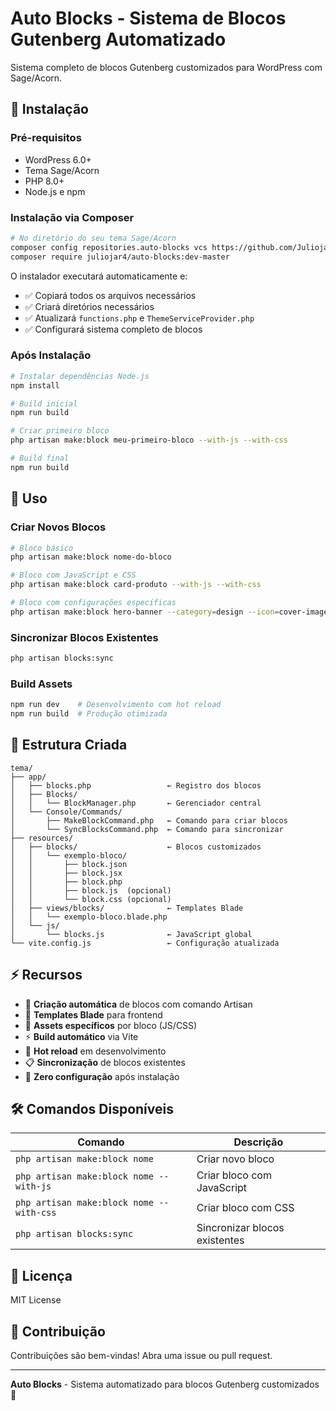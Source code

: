 # Auto Blocks - Sistema de Blocos Gutenberg Automatizado

Sistema completo de blocos Gutenberg customizados para WordPress com Sage/Acorn.

## 🚀 Instalação

### Pré-requisitos
- WordPress 6.0+
- Tema Sage/Acorn
- PHP 8.0+
- Node.js e npm

### Instalação via Composer

```bash
# No diretório do seu tema Sage/Acorn
composer config repositories.auto-blocks vcs https://github.com/Juliojar4/Auto-Blocks.git
composer require juliojar4/auto-blocks:dev-master
```

O instalador executará automaticamente e:
- ✅ Copiará todos os arquivos necessários
- ✅ Criará diretórios necessários
- ✅ Atualizará `functions.php` e `ThemeServiceProvider.php`
- ✅ Configurará sistema completo de blocos

### Após Instalação

```bash
# Instalar dependências Node.js
npm install

# Build inicial
npm run build

# Criar primeiro bloco
php artisan make:block meu-primeiro-bloco --with-js --with-css

# Build final
npm run build
```

## 🎯 Uso

### Criar Novos Blocos

```bash
# Bloco básico
php artisan make:block nome-do-bloco

# Bloco com JavaScript e CSS
php artisan make:block card-produto --with-js --with-css

# Bloco com configurações específicas
php artisan make:block hero-banner --category=design --icon=cover-image --description="Banner principal"
```

### Sincronizar Blocos Existentes

```bash
php artisan blocks:sync
```

### Build Assets

```bash
npm run dev    # Desenvolvimento com hot reload
npm run build  # Produção otimizada
```

## 📁 Estrutura Criada

```
tema/
├── app/
│   ├── blocks.php                 ← Registro dos blocos
│   ├── Blocks/
│   │   └── BlockManager.php       ← Gerenciador central
│   └── Console/Commands/
│       ├── MakeBlockCommand.php   ← Comando para criar blocos
│       └── SyncBlocksCommand.php  ← Comando para sincronizar
├── resources/
│   ├── blocks/                    ← Blocos customizados
│   │   └── exemplo-bloco/
│   │       ├── block.json
│   │       ├── block.jsx
│   │       ├── block.php
│   │       ├── block.js  (opcional)
│   │       └── block.css (opcional)
│   ├── views/blocks/              ← Templates Blade
│   │   └── exemplo-bloco.blade.php
│   └── js/
│       └── blocks.js              ← JavaScript global
└── vite.config.js                 ← Configuração atualizada
```

## ⚡ Recursos

- 🎨 **Criação automática** de blocos com comando Artisan
- 🔧 **Templates Blade** para frontend
- 📱 **Assets específicos** por bloco (JS/CSS)
- ⚡ **Build automático** via Vite
- 🔄 **Hot reload** em desenvolvimento
- 📋 **Sincronização** de blocos existentes
- 🎯 **Zero configuração** após instalação

## 🛠️ Comandos Disponíveis

| Comando | Descrição |
|---------|-----------|
| `php artisan make:block nome` | Criar novo bloco |
| `php artisan make:block nome --with-js` | Criar bloco com JavaScript |
| `php artisan make:block nome --with-css` | Criar bloco com CSS |
| `php artisan blocks:sync` | Sincronizar blocos existentes |

## 📄 Licença

MIT License

## 🤝 Contribuição

Contribuições são bem-vindas! Abra uma issue ou pull request.

---

**Auto Blocks** - Sistema automatizado para blocos Gutenberg customizados 🎨
